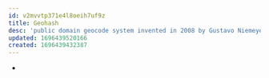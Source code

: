```yaml
---
id: v2mvvtp371e4l8oeih7uf9z
title: Geohash
desc: 'public domain geocode system invented in 2008 by Gustavo Niemeyer'
updated: 1696439520166
created: 1696439432387
---
```


- 